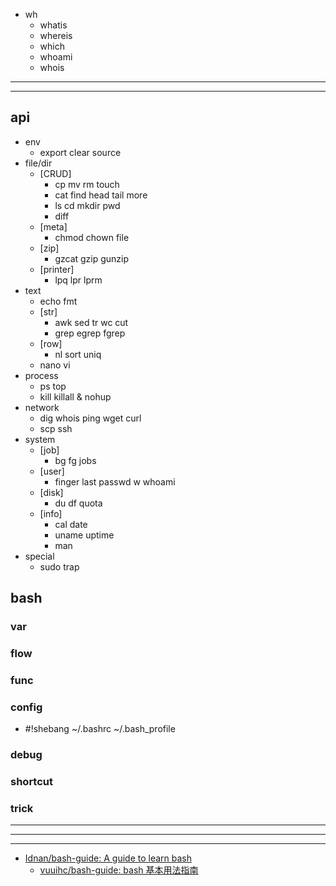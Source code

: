 - wh
  - whatis
  - whereis
  - which
  - whoami
  - whois
---
---
## api
- env
  - export clear source
- file/dir
  - [CRUD]
    - cp mv rm touch
    - cat find head tail more
    - ls cd mkdir pwd
    - diff
  - [meta]
    - chmod chown file
  - [zip]
    - gzcat gzip gunzip
  - [printer]
    - lpq lpr lprm
- text
  - echo fmt 
  - [str]
    - awk sed tr wc cut
    - grep egrep fgrep 
  - [row]
    - nl sort uniq
  - nano vi 
- process
  - ps top
  - kill killall & nohup
- network
  - dig whois ping wget curl
  - scp ssh 
- system
  - [job]
    - bg fg jobs
  - [user]
    - finger last passwd w whoami 
  - [disk]
    - du df quota 
  - [info]
    - cal date
    - uname uptime 
    - man
- special
  - sudo trap
## bash
### var
### flow
### func
### config
- #!shebang ~/.bashrc ~/.bash_profile
### debug
### shortcut
### trick


---
---
---
- [Idnan/bash-guide: A guide to learn bash](https://github.com/Idnan/bash-guide)
  - [vuuihc/bash-guide: bash 基本用法指南](https://github.com/vuuihc/bash-guide)
